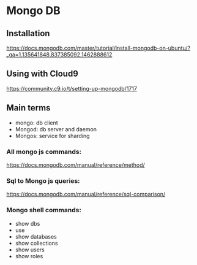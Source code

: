 # Mongo DB

## Installation
https://docs.mongodb.com/master/tutorial/install-mongodb-on-ubuntu/?_ga=1.135641848.837385092.1462888612

## Using with Cloud9
https://community.c9.io/t/setting-up-mongodb/1717

## Main terms
* mongo: db client
* Mongod: db server and daemon
* Mongos: service for sharding


### All mongo js commands: 
https://docs.mongodb.com/manual/reference/method/

### Sql to Mongo js queries:
https://docs.mongodb.com/manual/reference/sql-comparison/

### Mongo shell commands:
* show dbs
* use <db>
* show databases
* show collections
* show users
* show roles